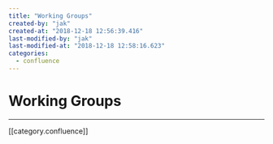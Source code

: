 ```yaml
---
title: "Working Groups"
created-by: "jak"
created-at: "2018-12-18 12:56:39.416"
last-modified-by: "jak"
last-modified-at: "2018-12-18 12:58:16.623"
categories:
  - confluence
---
```


# Working Groups


---

[[category.confluence]]
